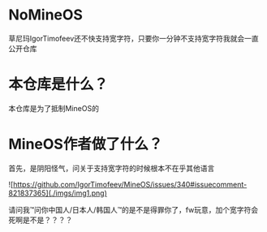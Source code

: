 # NoMineOS
草尼玛IgorTimofeev还不快支持宽字符，只要你一分钟不支持宽字符我就会一直公开仓库

# 本仓库是什么？

本仓库是为了抵制MineOS的

# MineOS作者做了什么？

首先，是阴阳怪气，问关于支持宽字符的时候根本不在乎其他语言

 ![https://github.com/IgorTimofeev/MineOS/issues/340#issuecomment-821837365](./imgs/img1.png)

请问我™问你中国人/日本人/韩国人™的是不是得罪你了，fw玩意，加个宽字符会死啊是不是？？？？